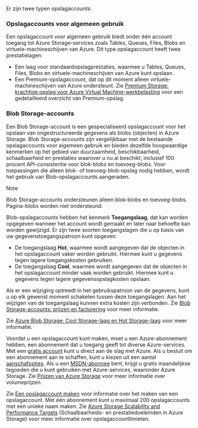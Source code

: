 Er zijn twee typen opslagaccounts:

### <a name="general-purpose-storage-accounts"></a>Opslagaccounts voor algemeen gebruik
Een opslagaccount voor algemeen gebruik biedt onder één account toegang tot Azure Storage-services zoals Tables, Queues, Files, Blobs en virtuele-machineschijven van Azure. Dit type opslagaccount heeft twee prestatielagen:

* Een laag voor standaardopslagprestaties, waarmee u Tables, Queues, Files, Blobs en virtuele-machineschijven van Azure kunt opslaan.
* Een Premium-opslagaccount, dat op dit moment alleen virtuele-machineschijven van Azure ondersteunt. Zie [Premium Storage: krachtige opslag voor Azure Virtual Machine-werkbelasting](../articles/virtual-machines/windows/premium-storage.md) voor een gedetailleerd overzicht van Premium-opslag.

### <a name="blob-storage-accounts"></a>Blob Storage-accounts
Een Blob Storage-account is een gespecialiseerd opslagaccount voor het opslaan van ongestructureerde gegevens als blobs (objecten) in Azure Storage. Blob Storage-accounts zijn vergelijkbaar met de bestaande opslagaccounts voor algemeen gebruik en bieden dezelfde hoogwaardige kenmerken op het gebied van duurzaamheid, beschikbaarheid, schaalbaarheid en prestaties waarover u nu al beschikt, inclusief 100 procent API-consistentie voor blok-blobs en toevoeg-blobs. Voor toepassingen die alleen blok- of toevoeg-blob-opslag nodig hebben, wordt het gebruik van Blob-opslagaccounts aangeraden.

> [!NOTE]
> Blob Storage-accounts ondersteunen alleen blok-blobs en toevoeg-blobs. Pagina-blobs worden niet ondersteund.
> 
> 

Blob-opslagaccounts hebben het kenmerk **Toegangslaag**, dat kan worden opgegeven wanneer het account wordt gemaakt en later naar behoefte kan worden gewijzigd. Er zijn twee soorten toegangslagen die u op basis van uw gegevenstoegangspatroon kunt opgeven:

* De toegangslaag **Hot**, waarmee wordt aangegeven dat de objecten in het opslagaccount vaker worden gebruikt. Hiermee kunt u gegevens tegen lagere toegangskosten gebruiken.
* De toegangslaag **Cool**, waarmee wordt aangegeven dat de objecten in het opslagaccount minder vaak worden gebruikt. Hiermee kunt u gegevens tegen lagere gegevensopslagkosten opslaan.

Als er een wijziging optreedt in het gebruikspatroon van de gegevens, kunt u op elk gewenst moment schakelen tussen deze toegangslagen. Aan het wijzigen van de toegangslaag kunnen extra kosten zijn verbonden. Zie [Blob Storage-accounts: prijzen en facturering](../articles/storage/common/storage-account-options.md#pricing-and-billing) voor meer informatie.

Zie [Azure Blob Storage: Cool Storage-laag en Hot Storage-laag](../articles/storage/blobs/storage-blob-storage-tiers.md) voor meer informatie.

Voordat u een opslagaccount kunt maken, moet u een Azure-abonnement hebben, een abonnement dat u toegang geeft tot diverse Azure-services. Met een [gratis account](https://azure.microsoft.com/pricing/free-trial/) kunt u direct aan de slag met Azure. Als u besluit om een abonnement aan te schaffen, kunt u kiezen uit een aantal [aanschafopties](https://azure.microsoft.com/pricing/purchase-options/). Als u een [MSDN-abonnee](https://azure.microsoft.com/pricing/member-offers/msdn-benefits-details/) bent, krijgt u gratis maandelijkse tegoeden die u kunt gebruiken met Azure-services, waaronder Azure Storage. Zie [Prijzen van Azure Storage](https://azure.microsoft.com/pricing/details/storage/) voor meer informatie over volumeprijzen.

Zie [Een opslagaccount maken](../articles/storage/common/storage-create-storage-account.md#create-a-storage-account) voor informatie over het maken van een opslagaccount. Met één abonnement kunt u maximaal 200 opslagaccounts met een unieke naam maken. Zie [Azure Storage Scalability and Performance Targets](../articles/storage/common/storage-scalability-targets.md) (Schaalbaarheids- en prestatiedoeleinden in Azure Storage) voor meer informatie over opslagaccountlimieten.

